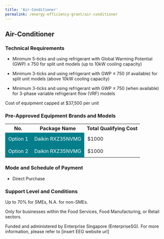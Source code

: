 ```yaml
---
title: 'Air-Conditioner'
permalink: /energy-efficiency-grant/air-conditioner
---
```


## Air-Conditioner

### Technical Requirements

- Minimum 5-ticks and using refrigerant with Global Warming Potential (GWP) ≤ 750 for split unit models (up to 10kW cooling capacity)

- Minimum 3-ticks and using refrigerant with GWP ≤ 750 (if available) for split unit models (above 10kW cooling capacity)

- Minimum 3-ticks and using refrigerant with GWP ≤ 750 (when available) for 3-phase variable refrigerant flow (VRF) models

Cost of equipment capped at $37,500 per unit 

### Pre-Approved Equipment Brands and Models

<table>
<tr>
<th><b>No.</b></th>
<th><b>Package Name</b></th>
<th><b>Total Qualifying Cost</b></th>
</tr>
<tr>
<td style='padding: 10px; background-color: #037E8A; color: #FFFFFF;'>Option 1</td>
<td style='padding: 10px; background-color: #037E8A; color: #FFFFFF;'>Daikin RXZ35NVMG</td>
<td style='padding: 10px;'>$1000</td>
</tr>
<tr>
<td style='padding: 10px; background-color: #037E8A; color: #FFFFFF;'>Option 2</td>
<td style='padding: 10px; background-color: #037E8A; color: #FFFFFF;'>Daikin RXZ35NVMG</td>
<td style='padding: 10px;'>$1000</td>
</tr>
</table>

### Mode and Schedule of Payment 

 - Direct Purchase

### Support Level and Conditions

Up to 70% for SMEs, N.A. for non-SMEs.

Only for businesses within the Food Services, Food Manufacturing, or Retail sectors.

Funded and administered by Enterprise Singapore (EnterpriseSG). For more information, please refer to [insert EEG website url]

<script src="/jquery/resize-tables.js"></script>
